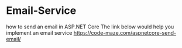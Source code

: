 # Email-Service
how to send an email in ASP.NET Core
The link below would help you implement an email service
https://code-maze.com/aspnetcore-send-email/
